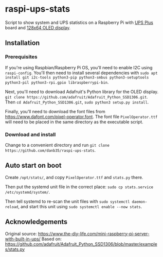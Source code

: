 # raspi-ups-stats

Script to show system and UPS statistics on a Raspberry Pi with [UPS Plus](https://wiki.52pi.com/index.php/UPS_Plus_SKU:_EP-0136?spm=a2g0o.detail.1000023.17.4bfb6b35vkFvoW) board and [128x64 OLED display](https://www.amazon.com/dp/B08LYL7QFQ?psc=1&ref=ppx_pop_dt_b_product_details).

## Installation

### Prerequisites

If you're using Raspbian/Raspberry Pi OS, you'll need to enable I2C using `raspi-config`.  You'll then need to install several dependencies with `sudo apt install git i2c-tools python3-pip python3-smbus python3-setuptools python3-pil python3-rpi.gpio libraspberrypi-bin`.

Next, you'll need to download Adafruit's Python library for the OLED display.  `git clone https://github.com/adafruit/Adafruit_Python_SSD1306.git`.  Then `cd Adafruit_Python_SSD1306.git`, `sudo python3 setup.py install`.

Finally, you'll need to download the font files from https://www.dafont.com/pixel-operator.font.  The font file `PixelOperator.ttf` will need to be placed in the same directory as the executable script.

### Download and install

Change to a convenient directory and run `git clone https://github.com/danb35/raspi-ups-stats`.

## Auto start on boot
Create `/opt/stats/`, and copy `PixelOperator.ttf` and `stats.py` there.

Then put the systemd unit file in the correct place: `sudo cp stats.service /etc/systemd/system/`.

Then tell systemd to re-scan the unit files with `sudo systemctl daemon-reload`, and start this unit using `sudo systemctl enable --now stats`.

## Acknowledgements

Original source: https://www.the-diy-life.com/mini-raspberry-pi-server-with-built-in-ups/
Based on: https://github.com/adafruit/Adafruit_Python_SSD1306/blob/master/examples/stats.py
